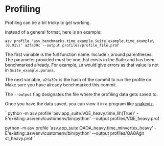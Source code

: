 # Profiling

Profiling can be a bit tricky to get working.

Instead of a general format, here is an example:

`asv profile 'asv_benchmarks.time_example.Suite_example.time_example\(0.01\)' a2fa39c --output profiles/profile_file.prof`

The first variable is the full function name.  Include `\` around parentheses.  The parameter provided *must* be one that exists in the Suite and has been benchmarked already. For example, `10` would give errors as that value is not in `Suite_example.params`.

The next variable, `a2fa39c` is the hash of the commit to run the profile on.  Make sure you have already benchmarked this commit.

The `--output` flag designates the file where the profiling data gets saved to.

Once you have the data saved, you can view it in a program like [snakeviz](https://jiffyclub.github.io/snakeviz/).

`
python -m asv profile 'asv.app_suite.VQE_heavy.time_lih\(True\)' -E'existing:.asv/env/customenv/bin/python' --output profiles/VQE_heavy.prof 

python -m asv profile 'asv.app_suite.QAOA_heavy.time_minvertex_heavy' -E'existing:.asv/env/customenv/bin/python' --output profiles/QAOAgit st_heavy.prof 
`